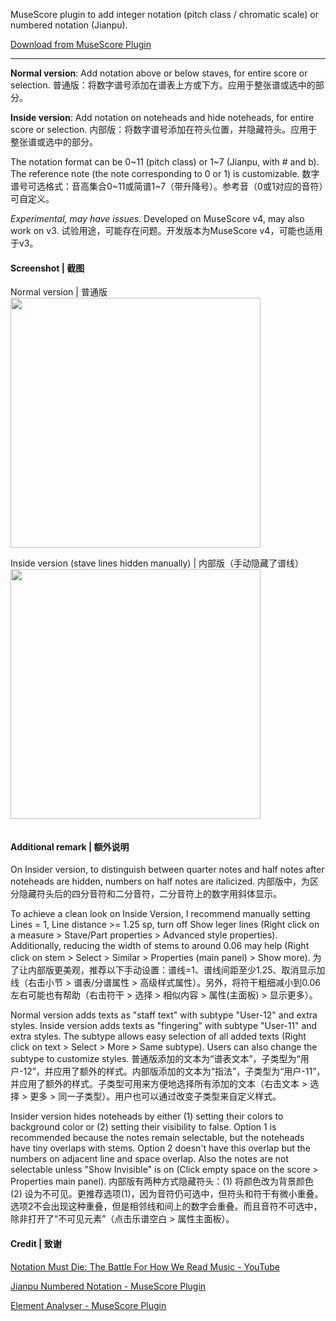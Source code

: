 MuseScore plugin to add integer notation (pitch class / chromatic scale) or numbered notation (Jianpu).

[Download from MuseScore Plugin](https://musescore.org/en/project/add-integer-notation-or-numbered-notation)

---


**Normal version**: Add notation above or below staves, for entire score or selection.
普通版：将数字谱号添加在谱表上方或下方。应用于整张谱或选中的部分。

**Inside version**: Add notation on noteheads and hide noteheads, for entire score or selection.
内部版：将数字谱号添加在符头位置，并隐藏符头。应用于整张谱或选中的部分。

The notation format can be 0~11 (pitch class) or 1~7 (Jianpu, with # and b). The reference note (the note corresponding to 0 or 1) is customizable.
数字谱号可选格式：音高集合0~11或简谱1~7（带升降号）。参考音（0或1对应的音符）可自定义。

_Experimental, may have issues._ Developed on MuseScore v4, may also work on v3.
试验用途，可能存在问题。开发版本为MuseScore v4，可能也适用于v3。

#### Screenshot | 截图

Normal version | 普通版
<img src="https://cdn.jsdelivr.net/gh/King-of-Infinite-Space/MuseScore-Integer-Notation/screenshot/Example_new1.png" width="400px"/>

Inside version (stave lines hidden manually) | 内部版（手动隐藏了谱线）
<img src="https://cdn.jsdelivr.net/gh/King-of-Infinite-Space/MuseScore-Integer-Notation/screenshot/Example_new2.png" width="400px"/>

<img src="https://count.lnfinite.space/repo/musescore-integer-notation.svg?plus=1" width="0px"/>



#### Additional remark | 额外说明

On Insider version, to distinguish between quarter notes and half notes after noteheads are hidden, numbers on half notes are italicized.
内部版中，为区分隐藏符头后的四分音符和二分音符，二分音符上的数字用斜体显示。

To achieve a clean look on Inside Version, I recommend manually setting Lines = 1, Line distance >= 1.25 sp, turn off Show leger lines (Right click on a measure > Stave/Part properties > Advanced style properties). Additionally, reducing the width of stems to around 0.06 may help (Right click on stem > Select > Similar > Properties (main panel) > Show more).
为了让内部版更美观，推荐以下手动设置：谱线=1、谱线间距至少1.25、取消显示加线（右击小节 > 谱表/分谱属性 > 高级样式属性）。另外，将符干粗细减小到0.06左右可能也有帮助（右击符干 > 选择 > 相似内容 > 属性(主面板) > 显示更多）。

Normal version adds texts as "staff text" with subtype "User-12" and extra styles. Inside version adds texts as "fingering" with subtype "User-11" and extra styles. The subtype allows easy selection of all added texts (Right click on text > Select > More > Same subtype). Users can also change the subtype to customize styles.
普通版添加的文本为“谱表文本”，子类型为“用户-12”，并应用了额外的样式。内部版添加的文本为“指法”，子类型为“用户-11”，并应用了额外的样式。子类型可用来方便地选择所有添加的文本（右击文本 > 选择 > 更多 > 同一子类型）。用户也可以通过改变子类型来自定义样式。

Insider version hides noteheads by either (1) setting their colors to background color or (2) setting their visibility to false. Option 1 is recommended because the notes remain selectable, but the noteheads have tiny overlaps with stems. Option 2 doesn't have this overlap but the numbers on adjacent line and space overlap. Also the notes are not selectable unless "Show Invisible" is on (Click empty space on the score > Properties main panel).
内部版有两种方式隐藏符头：(1) 将颜色改为背景颜色 (2) 设为不可见。更推荐选项(1)，因为音符仍可选中，但符头和符干有微小重叠。选项2不会出现这种重叠，但是相邻线和间上的数字会重叠。而且音符不可选中，除非打开了“不可见元素”（点击乐谱空白 > 属性主面板）。



#### Credit | 致谢

[Notation Must Die: The Battle For How We Read Music - YouTube](https://www.youtube.com/watch?v=Eq3bUFgEcb4&t=4012)

[Jianpu Numbered Notation - MuseScore Plugin](https://musescore.org/en/project/jianpu-numbered-notation-0)

[Element Analyser - MuseScore Plugin](https://musescore.org/en/project/element-analyser)
